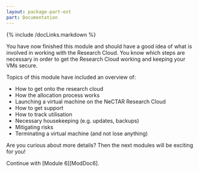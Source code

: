 ```yaml
---
layout: package-part-ext
part: Documentation
---
```

{% include /docLinks.markdown %}

You have now finished this module and should have a good idea of what is involved in working with the Research Cloud. You know which steps are necessary in order to get the Research Cloud working and keeping your VMs secure. 

Topics of this module have included an overview of: 

* How to get onto the research cloud
* How the allocation process works
* Launching a virtual machine on the NeCTAR Research Cloud
* How to get support
* How to track utilisation
* Necessary housekeeping (e.g. updates, backups)
* Mitigating risks
* Terminating a virtual machine (and not lose anything)

Are you curious about more details? Then the next modules will be exciting for you!

Continue with [Module 6][ModDoc6].

